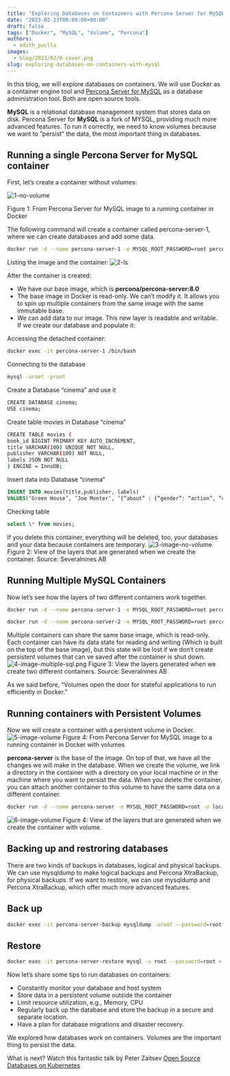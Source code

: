 ```yaml
---
title: "Exploring Databases on Containers with Percona Server for MySQL"
date: "2023-02-23T00:00:00+00:00"
draft: false
tags: ["Docker", "MySQL", "Volume", "Percona"]
authors:
  - edith_puclla
images:
  - blog/2023/02/0-cover.png
slug: exploring-databases-on-containers-with-mysql
---
```


In this blog, we will explore databases on containers. We will use Docker as a container engine tool and [Percona Server for MySQL](https://www.percona.com/software/mysql-database/percona-server) as a database administration tool. Both are open source tools.

**MySQL** is a relational database management system that stores data on disk. Percona Server for **MySQL** is a fork of MYSQL, providing much more advanced features. To run it correctly, we need to know volumes because we want to “persist” the data, the most important thing in databases.

## Running a single Percona Server for MySQL container

First, let’s create a container without volumes:

![1-no-volume](/blog/2023/02/1-volume.png)

Figure 1: From Percona Server for MySQL image to a running container in Docker

The following command will create a container called percona-server-1, where we can create databases and add some data.

```bash
docker run -d --name percona-server-1 -e MYSQL_ROOT_PASSWORD=root percona/percona-server:8.0
```

Listing the image and the container:
![2-ls](/blog/2023/02/2-ls.png)

After the container is created:

- We have our base image, which is **percona/percona-server:8.0**
- The base image in Docker is read-only. We can’t modify it. It allows you to spin up multiple containers from the same image with the same immutable base.
- We can add data to our image. This new layer is readable and writable.
  If we create our database and populate it:

Accessing the detached container:

```bash
docker exec -it percona-server-1 /bin/bash
```

Connecting to the database

```bash
mysql -uroot -proot
```

Create a Database “cinema” and use it

```bash
CREATE DATABASE cinema;
USE cinema;
```

Create table movies in Database “cinema”

```bash
CREATE TABLE movies (
book_id BIGINT PRIMARY KEY AUTO_INCREMENT,
title VARCHAR(100) UNIQUE NOT NULL,
publisher VARCHAR(100) NOT NULL,
labels JSON NOT NULL
) ENGINE = InnoDB;
```

Insert data into Database “cinema”

```sql
INSERT INTO movies(title,publisher, labels)
VALUES(‘Green House’, ‘Joe Monter’, ’{“about” : {“gender”: “action”, “cool”: true, “notes”: “labeled”}}’);
```

Checking table

```sql
select \* from movies;
```

If you delete this container, everything will be deleted, too, your databases and your data because containers are temporary.
![3-image-no-volume](/blog/2023/02/3-image-no-volume.png)
Figure 2: View of the layers that are generated when we create the container. Source: Severalnines AB

## Running Multiple MySQL Containers

Now let’s see how the layers of two different containers work together.

```bash
docker run -d --name percona-server-1 -e MYSQL_ROOT_PASSWORD=root percona/percona-server:8.0
```

```bash
docker run -d --name percona-server-2 -e MYSQL_ROOT_PASSWORD=root percona/percona-server:8.0
```

Multiple containers can share the same base image, which is read-only. Each container can have its data state for reading and writing (Which is built on the top of the base image), but this state will be lost if we don’t create persistent volumes that can ve saved after the container is shut down.
![4-image-multiple-sql.png](/blog/2023/02/4-image-multiple-sql.png)
Figure 3: View the layers generated when we create two different containers. Source: Severalnines AB

As we said before, “Volumes open the door for stateful applications to run efficiently in Docker.”

## Running containers with Persistent Volumes

Now we will create a container with a persistent volume in Docker.
![5-image-volume](/blog/2023/02/5-no-volume.png)
Figure 4: From Percona Server for MySQL image to a running container in Docker with volumes

**percona-server** is the base of the image. On top of that, we have all the changes we will make in the database. When we create the volume, we link a directory in the container with a directory on your local machine or in the machine where you want to persist the data.
When you delete the container, you can attach another container to this volume to have the same data on a different container.

```bash
docker run -d --name percona-server -e MYSQL_ROOT_PASSWORD=root -v local-datadir:/var/lib/mysql percona/percona-server:8.0
```

![6-image-volume](/blog/2023/02/6-image-volume.png)
Figure 4: View of the layers that are generated when we create the container with volume.

## Backing up and restroring databases

There are two kinds of backups in databases, logical and physical backups.
We can use mysqldump to make logical backups and Percona XtraBackup, for physical backups. If we want to restore, we can use mysqldump and Percona XtraBackup, which offer much more advanced features.

## Back up

```bash
docker exec -it percona-server-backup mysqldump -uroot --password=root --single-transaction > /path/in/physical/host/dump.sql
```

## Restore

```bash
docker exec -it percona-server-restore mysql -u root --password=root < /path/in/physical/host/dump.sql
```

Now let’s share some tips to run databases on containers:

- Constantly monitor your database and host system
- Store data in a persistent volume outside the container
- Limit resource utilization, e.g., Memory, CPU
- Regularly back up the database and store the backup in a secure and separate location.
- Have a plan for database migrations and disaster recovery.

We explored how databases work on containers. Volumes are the important thing to persist the data.

What is next? Watch this fantastic talk by Peter Zaitsev [Open Source Databases on Kubernetes](https://www.youtube.com/watch?v=b_COgWA1lvk&t=145s)
